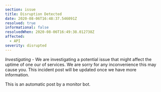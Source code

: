 ```yaml
---
section: issue
title: Disruption Detected
date: 2020-08-06T16:48:37.546091Z
resolved: true
informational: false
resolvedWhen: 2020-08-06T16:49:38.012738Z
affected:
  - API
severity: disrupted
---
```

*Investigating* - We are investigating a potential issue that might affect the uptime of one our of services. We are sorry for any inconvenience this may cause you. This incident post will be updated once we have more information.

This is an automatic post by a monitor bot.
        